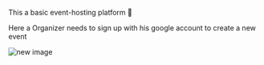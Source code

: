 This a basic event-hosting platform 🚀


Here a Organizer needs to sign up with his google account to create a new event

<img src="Event-hosting-platform/src/component/images/Screenshot15.png" alt="new image"/>

